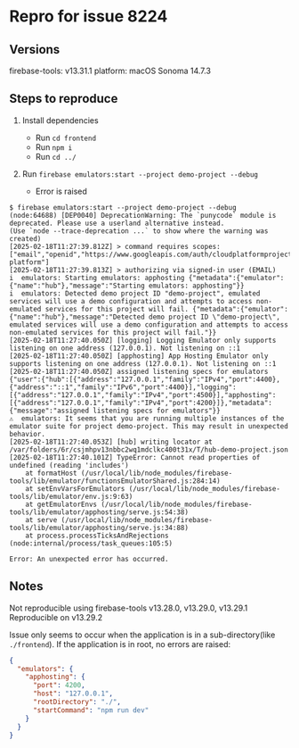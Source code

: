 # Repro for issue 8224

## Versions

firebase-tools: v13.31.1
platform: macOS Sonoma 14.7.3

## Steps to reproduce

1. Install dependencies

   - Run `cd frontend`
   - Run `npm i`
   - Run `cd ../`

2. Run `firebase emulators:start --project demo-project --debug`
   - Error is raised

```
$ firebase emulators:start --project demo-project --debug
(node:64688) [DEP0040] DeprecationWarning: The `punycode` module is deprecated. Please use a userland alternative instead.
(Use `node --trace-deprecation ...` to show where the warning was created)
[2025-02-18T11:27:39.812Z] > command requires scopes: ["email","openid","https://www.googleapis.com/auth/cloudplatformprojects.readonly","https://www.googleapis.com/auth/firebase","https://www.googleapis.com/auth/cloud-platform"]
[2025-02-18T11:27:39.813Z] > authorizing via signed-in user (EMAIL)
i  emulators: Starting emulators: apphosting {"metadata":{"emulator":{"name":"hub"},"message":"Starting emulators: apphosting"}}
i  emulators: Detected demo project ID "demo-project", emulated services will use a demo configuration and attempts to access non-emulated services for this project will fail. {"metadata":{"emulator":{"name":"hub"},"message":"Detected demo project ID \"demo-project\", emulated services will use a demo configuration and attempts to access non-emulated services for this project will fail."}}
[2025-02-18T11:27:40.050Z] [logging] Logging Emulator only supports listening on one address (127.0.0.1). Not listening on ::1
[2025-02-18T11:27:40.050Z] [apphosting] App Hosting Emulator only supports listening on one address (127.0.0.1). Not listening on ::1
[2025-02-18T11:27:40.050Z] assigned listening specs for emulators {"user":{"hub":[{"address":"127.0.0.1","family":"IPv4","port":4400},{"address":"::1","family":"IPv6","port":4400}],"logging":[{"address":"127.0.0.1","family":"IPv4","port":4500}],"apphosting":[{"address":"127.0.0.1","family":"IPv4","port":4200}]},"metadata":{"message":"assigned listening specs for emulators"}}
⚠  emulators: It seems that you are running multiple instances of the emulator suite for project demo-project. This may result in unexpected behavior.
[2025-02-18T11:27:40.053Z] [hub] writing locator at /var/folders/6r/csjmhpv13nbbc2wq1mdclkc400t31x/T/hub-demo-project.json
[2025-02-18T11:27:40.101Z] TypeError: Cannot read properties of undefined (reading 'includes')
    at formatHost (/usr/local/lib/node_modules/firebase-tools/lib/emulator/functionsEmulatorShared.js:284:14)
    at setEnvVarsForEmulators (/usr/local/lib/node_modules/firebase-tools/lib/emulator/env.js:9:63)
    at getEmulatorEnvs (/usr/local/lib/node_modules/firebase-tools/lib/emulator/apphosting/serve.js:54:38)
    at serve (/usr/local/lib/node_modules/firebase-tools/lib/emulator/apphosting/serve.js:34:88)
    at process.processTicksAndRejections (node:internal/process/task_queues:105:5)

Error: An unexpected error has occurred.
```

## Notes

Not reproducible using firebase-tools v13.28.0, v13.29.0, v13.29.1 <br>
Reproducible on v13.29.2

Issue only seems to occur when the application is in a sub-directory(like `./frontend`).
If the application is in root, no errors are raised:

```json
{
  "emulators": {
    "apphosting": {
      "port": 4200,
      "host": "127.0.0.1",
      "rootDirectory": "./",
      "startCommand": "npm run dev"
    }
  }
}
```
